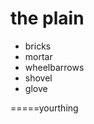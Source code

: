 <h1>the plain</h1>
<ul>
<li>bricks</li>
<li>mortar</li>
<li>wheelbarrows</li>
<li>shovel</li>
<li>glove
</ul>
=====yourthing

